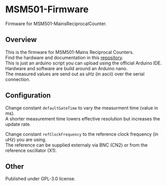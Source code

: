 # MSM501-Firmware
Firmware for MSM501-MainsReciprocalCounter. 

## Overview
This is the firmware for MSM501-Mains Reciprocal Counters.  
Find the hardware and documentation in this [repository](https://github.com/ndornseif/MSM501-MainsReciprocalCounter).  
This is just an arduino script you can upload using the official Arduino IDE.  
Hardware and software are build around an Arduino nano.   
The measured values are send out as uHz (in ascii) over the serial connection.  

## Configuration
Change constant `defaultGateTime` to vary the measurment time (value in ms).  
A shorter measurement time lowers effective resolution but increases the update rate.  


Change constant `refClockFrequency` to the reference clock frequency (in uHz) you are using.  
The reference can be supplied externaly via BNC (CN2) or from the reference oscillator (X1).  

## Other
Published under GPL-3.0 license.  
